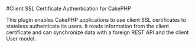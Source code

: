 #Client SSL Certificate Authentication for CakePHP

This plugin enables CakePHP applications to use client SSL certificates to stateless authenticate its users. It reads information from the client certificate and can synchronize data with a foreign REST API and the client User model.

